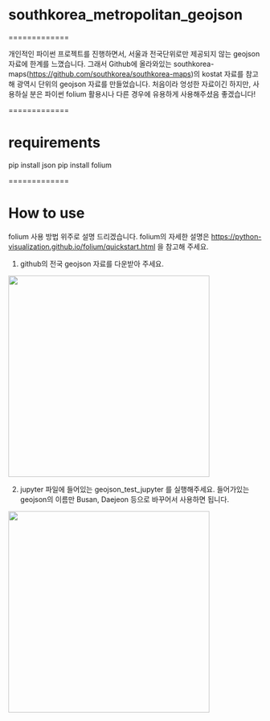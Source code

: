 # southkorea_metropolitan_geojson
=============

개인적인 파이썬 프로젝트를 진행하면서, 서울과 전국단위로만 제공되지 않는 geojson 자료에 한계를 느꼈습니다.
그래서 Github에 올라와있는 southkorea-maps(https://github.com/southkorea/southkorea-maps)의 kostat 자료를 참고해 광역시 단위의
geojson 자료를 만들었습니다. 처음이라 엉성한 자료이긴 하지만, 사용하실 분은 파이썬 folium 활용시나 다른 경우에 유용하게 사용해주셨음 좋겠습니다!


=============
# requirements

  pip install json
  pip install folium
  
=============
  
# How to use


folium 사용 방법 위주로 설명 드리겠습니다. folium의 자세한 설명은
https://python-visualization.github.io/folium/quickstart.html 을 참고해 주세요.


1. github의 전국 geojson 자료를 다운받아 주세요.


<img src="manual_1.png" width="400px">


2. jupyter 파일에 들어있는 geojson_test_jupyter 를 실행해주세요. 
들어가있는 geojson의 이름만 Busan, Daejeon 등으로 바꾸어서 사용하면 됩니다.

<img src="manual_2.png" width="400px">
